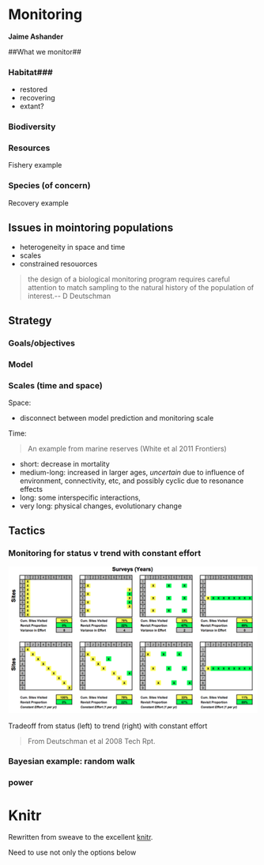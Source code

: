 <!--roptions dev=png,width=5,height=5 -->

Monitoring
======

**Jaime Ashander**


##What we monitor##


  
### Habitat###
* restored
* recovering
* extant?

### Biodiversity ###

### Resources ###

Fishery example

<!--begin.rcode model,echo=FALSE,cache=TRUE
require(rethinking) #for col.alpha
pop.bh <- function(x, h, p){
  x <- max(0, x - h)
  A <- p[1]
  B <- p[2]
  sig <- p[3]
  max(0, A * x/(1 + B * x) + rnorm(n=1, sd=sig))
}
end.rcode-->


<!--begin.rcode resources,echo=FALSE,cache=TRUE  
sigma = 0.1
a = 10
b = 9
FISH=0.3
params = c(a,b,sigma)


REPS=10
poprep=function(init){x=numeric(100); x[1]=init; for(i in 1:99){x[i+1] = pop.bh(x[i], h=FISH,p=params)}; return(x)}
outs = sapply(rep(1,REPS), poprep)
plot(0,0, pch='', ylim=c(-.5,1.5),xlim=c(0,100), xlab='time', ylab='stock')
abline(h=(a-1)/b)
for(i in 1:length(outs)){ lines(1:100,outs[,i],col=col.alpha('grey',0.9))}

end.rcode-->

### Species (of concern) ###

Recovery example
  
<!--begin.rcode recovery,echo=FALSE,cache=TRUE  
a = 1 + 1e-9
b = 1e-9
FISH=0.0
params = c(a,b,sigma)
REPS=10

poprep=function(init){x=numeric(100); x[1]=init; for(i in 1:99){x[i+1] = pop.bh(x[i], h=FISH,p=params)}; return(x)}
outs = sapply(rep(0.1,REPS), poprep)
plot(0,0, pch='', ylim=c(-.5,1.5),xlim=c(0,100), xlab='time', ylab='population')
abline(h=(a-1)/b)
for(i in 1:length(outs)){ lines(1:100,outs[,i],col=col.alpha('grey',0.9))}
end.rcode-->

## Issues in mointoring populations ##

* heterogeneity in space and time
* scales
* constrained resouorces

>the design of a biological monitoring program requires careful attention to match sampling to the natural history of the population of interest.-- D Deutschman


## Strategy ##


### Goals/objectives ###

### Model ###

### Scales (time and space) ###

Space:

* disconnect between model prediction and monitoring scale

Time:

>An example from marine reserves (White et al 2011 Frontiers)

* short: decrease in mortality
* medium-long: increased in larger ages, _uncertain_ due to influence of environment, connectivity, etc, and possibly cyclic due to resonance effects
* long: some interspecific interactions, 
* very long: physical changes, evolutionary change

## Tactics ##


### Monitoring for status v trend with constant effort ###

![](https://github.com/ashander/sandbox/raw/master/dd-tradeoff.png)

Tradeoff from status (left) to trend (right) with constant effort 
>From Deutschman et al 2008 Tech Rpt.

### Bayesian example: random walk ###

### power ###

  

<!--begin.rcode,echo=FALSE
#require(ggplot2)


end.rcode-->


# Knitr #

Rewritten from sweave to the excellent [knitr](http://yihui.github.com/knitr/).

Need to use not only the options below 

<!--begin.rcode eval=FALSE
require(knitr)
opts_knit$set(out.format='gfm',base.url="https://github.com/ashander/sandbox/raw/master/")
knit(paste(getwd(),'monitoring_knit_.md',sep='/'))
end.rcode-->

